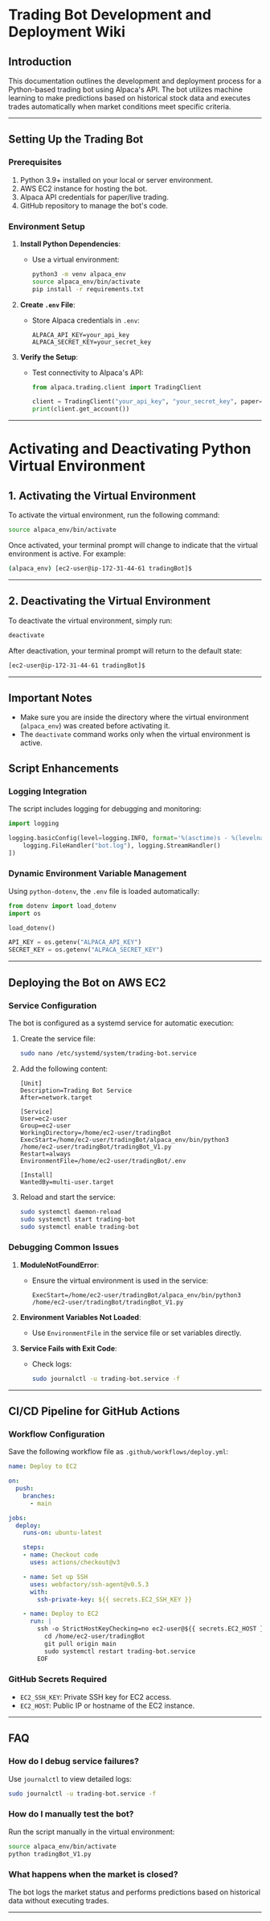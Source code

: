 
# Trading Bot Development and Deployment Wiki

## Introduction
This documentation outlines the development and deployment process for a Python-based trading bot using Alpaca's API. The bot utilizes machine learning to make predictions based on historical stock data and executes trades automatically when market conditions meet specific criteria.

---

## Setting Up the Trading Bot

### Prerequisites
1. Python 3.9+ installed on your local or server environment.
2. AWS EC2 instance for hosting the bot.
3. Alpaca API credentials for paper/live trading.
4. GitHub repository to manage the bot's code.

### Environment Setup
1. **Install Python Dependencies**:
   - Use a virtual environment:
     ```bash
     python3 -m venv alpaca_env
     source alpaca_env/bin/activate
     pip install -r requirements.txt
     ```

2. **Create `.env` File**:
   - Store Alpaca credentials in `.env`:
     ```plaintext
     ALPACA_API_KEY=your_api_key
     ALPACA_SECRET_KEY=your_secret_key
     ```

3. **Verify the Setup**:
   - Test connectivity to Alpaca's API:
     ```python
     from alpaca.trading.client import TradingClient

     client = TradingClient("your_api_key", "your_secret_key", paper=True)
     print(client.get_account())
     ```

---


# Activating and Deactivating Python Virtual Environment

## **1. Activating the Virtual Environment**

To activate the virtual environment, run the following command:

```bash
source alpaca_env/bin/activate
```

Once activated, your terminal prompt will change to indicate that the virtual environment is active. For example:

```bash
(alpaca_env) [ec2-user@ip-172-31-44-61 tradingBot]$
```

---

## **2. Deactivating the Virtual Environment**

To deactivate the virtual environment, simply run:

```bash
deactivate
```

After deactivation, your terminal prompt will return to the default state:

```bash
[ec2-user@ip-172-31-44-61 tradingBot]$
```

---

## **Important Notes**

- Make sure you are inside the directory where the virtual environment (`alpaca_env`) was created before activating it.
- The `deactivate` command works only when the virtual environment is active.


## Script Enhancements

### Logging Integration
The script includes logging for debugging and monitoring:
```python
import logging

logging.basicConfig(level=logging.INFO, format='%(asctime)s - %(levelname)s - %(message)s', handlers=[
    logging.FileHandler("bot.log"), logging.StreamHandler()
])
```

### Dynamic Environment Variable Management
Using `python-dotenv`, the `.env` file is loaded automatically:
```python
from dotenv import load_dotenv
import os

load_dotenv()

API_KEY = os.getenv("ALPACA_API_KEY")
SECRET_KEY = os.getenv("ALPACA_SECRET_KEY")
```

---

## Deploying the Bot on AWS EC2

### Service Configuration
The bot is configured as a systemd service for automatic execution:
1. Create the service file:
   ```bash
   sudo nano /etc/systemd/system/trading-bot.service
   ```
2. Add the following content:
   ```plaintext
   [Unit]
   Description=Trading Bot Service
   After=network.target

   [Service]
   User=ec2-user
   Group=ec2-user
   WorkingDirectory=/home/ec2-user/tradingBot
   ExecStart=/home/ec2-user/tradingBot/alpaca_env/bin/python3 /home/ec2-user/tradingBot/tradingBot_V1.py
   Restart=always
   EnvironmentFile=/home/ec2-user/tradingBot/.env

   [Install]
   WantedBy=multi-user.target
   ```
3. Reload and start the service:
   ```bash
   sudo systemctl daemon-reload
   sudo systemctl start trading-bot
   sudo systemctl enable trading-bot
   ```

### Debugging Common Issues
1. **ModuleNotFoundError**:
   - Ensure the virtual environment is used in the service:
     ```plaintext
     ExecStart=/home/ec2-user/tradingBot/alpaca_env/bin/python3 /home/ec2-user/tradingBot/tradingBot_V1.py
     ```

2. **Environment Variables Not Loaded**:
   - Use `EnvironmentFile` in the service file or set variables directly.

3. **Service Fails with Exit Code**:
   - Check logs:
     ```bash
     sudo journalctl -u trading-bot.service -f
     ```

---

## CI/CD Pipeline for GitHub Actions

### Workflow Configuration
Save the following workflow file as `.github/workflows/deploy.yml`:

```yaml
name: Deploy to EC2

on:
  push:
    branches:
      - main

jobs:
  deploy:
    runs-on: ubuntu-latest

    steps:
    - name: Checkout code
      uses: actions/checkout@v3

    - name: Set up SSH
      uses: webfactory/ssh-agent@v0.5.3
      with:
        ssh-private-key: ${{ secrets.EC2_SSH_KEY }}

    - name: Deploy to EC2
      run: |
        ssh -o StrictHostKeyChecking=no ec2-user@${{ secrets.EC2_HOST }} << 'EOF'
          cd /home/ec2-user/tradingBot
          git pull origin main
          sudo systemctl restart trading-bot.service
        EOF
```

### GitHub Secrets Required
- `EC2_SSH_KEY`: Private SSH key for EC2 access.
- `EC2_HOST`: Public IP or hostname of the EC2 instance.

---

## FAQ

### How do I debug service failures?
Use `journalctl` to view detailed logs:
```bash
sudo journalctl -u trading-bot.service -f
```

### How do I manually test the bot?
Run the script manually in the virtual environment:
```bash
source alpaca_env/bin/activate
python tradingBot_V1.py
```

### What happens when the market is closed?
The bot logs the market status and performs predictions based on historical data without executing trades.

---
